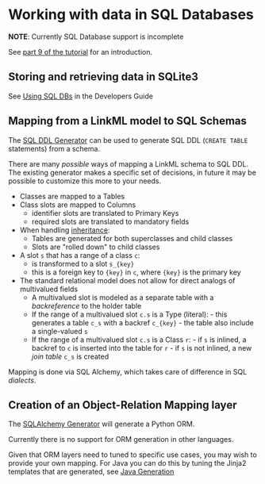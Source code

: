 # Working with data in SQL Databases

**NOTE**: Currently SQL Database support is incomplete

See [part 9 of the tutorial](../intro/tutorial09.html) for an introduction.

## Storing and retrieving data in SQLite3

See [Using SQL DBs](../developers/using-sql-dbs.html) in the Developers Guide
    
## Mapping from a LinkML model to SQL Schemas

The [SQL DDL Generator](../generators/sqlddl.html) can be used to generate SQL DDL (`CREATE TABLE` statements) from a schema.

There are many *possible* ways of mapping a LinkML schema to SQL DDL.
The existing generator makes a specific set of decisions, in future it may be possible to customize this more to your needs.

* Classes are mapped to a Tables
* Class slots are mapped to Columns
     - identifier slots are translated to Primary Keys
     - required slots are translated to mandatory fields
* When handling [inheritance](../schemas/inheritance.html):
    - Tables are generated for both superclasses and child classes
    - Slots are "rolled down" to child classes
* A slot `s` that has a range of a class `c`:
    - is transformed to a slot `s_{key}`
    - this is a foreign key to `{key}` in `c`, where `{key}` is the primary key
* The standard relational model does not allow for direct analogs of multivalued fields
    - A multivalued slot is modeled as a separate table with a *backreference* to the holder table
    - If the range of a multivalued slot `c.s` is a Type (literal):
          - this generates a table `c_s` with a backref `c_{key}`
          - the table also include a single-valued `s`
    - If the range of a multivalued slot `c.s` is a Class `r`:
          - if `s` is inlined, a backref to `c` is inserted into the table for `r`
          - if `s` is not inlined, a new *join table* `c_s` is created

Mapping is done via SQL Alchemy, which takes care of difference in SQL *dialects*.

## Creation of an Object-Relation Mapping layer

The [SQLAlchemy Generator](../generators/sqlalchemy.html) will generate a Python ORM.

Currently there is no support for ORM generation in other languages.

Given that ORM layers need to tuned to specific use cases, you may wish to provide your own mapping.
For Java you can do this by tuning the Jinja2 templates that are generated, see [Java Generation](../generators/java.html)

